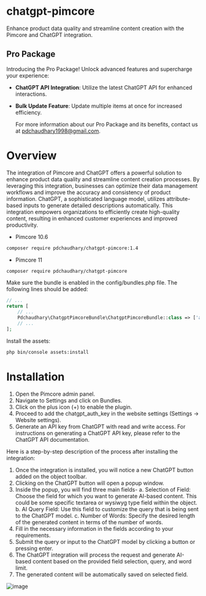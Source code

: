 # chatgpt-pimcore
Enhance product data quality and streamline content creation with the Pimcore and ChatGPT integration.

## Pro Package

Introducing the Pro Package! Unlock advanced features and supercharge your experience:

- **ChatGPT API Integration**: Utilize the latest ChatGPT API for enhanced interactions.
- **Bulk Update Feature**: Update multiple items at once for increased efficiency.

  For more information about our Pro Package and its benefits, contact us at pdchaudhary1998@gmail.com.

# Overview

The integration of Pimcore and ChatGPT offers a powerful solution to enhance product data quality and streamline content creation processes. By leveraging this integration, businesses can optimize their data management workflows and improve the accuracy and consistency of product information. ChatGPT, a sophisticated language model, utilizes attribute-based inputs to generate detailed descriptions automatically. This integration empowers organizations to efficiently create high-quality content, resulting in enhanced customer experiences and improved productivity.


* Pimcore 10.6

```bash
composer require pdchaudhary/chatgpt-pimcore:1.4
``` 
* Pimcore 11

```bash
composer require pdchaudhary/chatgpt-pimcore
```
Make sure the bundle is enabled in the config/bundles.php file. The following lines should be added:

```php
// ...
return [
    // ...
    Pdchaudhary\ChatgptPimcoreBundle\ChatgptPimcoreBundle::class => ['all' => true]
    // ...
];
```
Install the assets:
```bash
php bin/console assets:install
```

# Installation

1. Open the Pimcore admin panel.
2. Navigate to Settings and click on Bundles.
3. Click on the plus icon (+) to enable the plugin.
4. Proceed to add the chatgpt_auth_key in the website settings (Settings -> Website settings).
5. Generate an API key from ChatGPT with read and write access. For instructions on generating a ChatGPT API key, please refer to the ChatGPT API documentation.




Here is a step-by-step description of the process after installing the integration:

1. Once the integration is installed, you will notice a new ChatGPT button added on the object toolbar.
2. Clicking on the ChatGPT button will open a popup window.
3. Inside the popup, you will find three main fields-
   a. Selection of Field: Choose the field for which you want to generate AI-based content. This could be some specific textarea or wysiwyg type field within the object.
   b. AI Query Field: Use this field to customize the query that is being sent to the ChatGPT model.
   c. Number of Words: Specify the desired length of the generated content in terms of the number of words.
4. Fill in the necessary information in the fields according to your requirements.
5. Submit the query or input to the ChatGPT model by clicking a button or pressing enter.
6. The ChatGPT integration will process the request and generate AI-based content based on the provided field selection, query, and word limit.
7. The generated content will be automatically saved on selected field.

![image](https://github.com/pdchaudhary/chatgpt-pimcore/assets/30948231/32388a9c-e588-4e22-8433-da9d1d252c9b)

